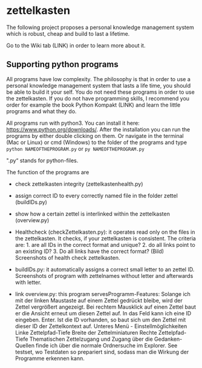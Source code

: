 # zettelkasten
The following project proposes a personal knowledge management system which is robust, cheap and build to last a lifetime.

Go to the Wiki tab (LINK) in order to learn more about it.

## Supporting python programs
All programs have low complexity. The philosophy is that in order to use a personal knowledge management system that lasts a life time, you should be able to build it your self. You do not need these programs in order to use the zettelkasten. If you do not have programming skills, I recommend you order for example the book Python Kompakt (LINK) and learn the little programs and what they do.

All programs run with python3. You can install it here: https://www.python.org/downloads/. After the installation you can run the programs by either double clicking on them. Or navigate in the terminal (Mac or Linux) or cmd (Windows) to the folder of the programs and type 
    ```python NAMEOFTHEPROGRAM.py```
or 
    ```py NAMEOFTHEPROGRAM.py```

".py“ stands for python-files.

The function of the programs are
* check zettelkasten integrity (zettelkastenhealth.py)
* assign correct ID to every correctly named file in the folder zettel (buildIDs.py)
* show how a certain zettel is interlinked within the zettelkasten (overview.py)

* Healthcheck (checkZettelkasten.py): it operates read only on the files in the zettelkasten. It checks, if your zettelkasten is consistent. The criteria are: 1. are all IDs in the correct format and unique? 2. do all links point to an existing ID? 3. Do all links have the correct format? (Bild)  
Screenshots of health check zettelkasten.
* buildIDs.py: it automatically assigns a correct small letter to an zettel ID.  
Screenshots of program with zettelnames without letter and afterwards with letter.
* link overview.py: this program servesProgramm-Features: Solange ich mit der linken Maustaste auf einem Zettel gedrückt bleibe, wird der Zettel vergrößert angezeigt. Bei rechtem Mausklick auf einen Zettel baut er die Ansicht erneut um diesen Zettel auf. In das Feld kann ich eine ID eingeben. Enter. Ist die ID vorhanden, so baut sich um den Zettel mit dieser ID der Zettelkontext auf.
Unteres Menü - Einstellmöglichkeiten Linke Zettelpfad-Tiefe Breite der Zettelminiaturen Rechte Zettelpfad-Tiefe
Thematischen Zettelzugang und Zugang über die Gedanken-Quellen finde ich über die normale Ordnersuche im Explorer.
See testset, wo Testdaten so prepariert sind, sodass man die Wirkung der Programme erkennen kann.